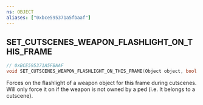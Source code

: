 ```yaml
---
ns: OBJECT
aliases: ["0xbce595371a5fbaaf"]
---
```

## SET_CUTSCENES_WEAPON_FLASHLIGHT_ON_THIS_FRAME

```c
// 0xBCE595371A5FBAAF
void SET_CUTSCENES_WEAPON_FLASHLIGHT_ON_THIS_FRAME(Object object, bool ForceOn);
```

Forces on the flashlight of a weapon object for this frame during cutscenes.
Will only force it on if the weapon is not owned by a ped (i.e. It belongs to a cutscene).

